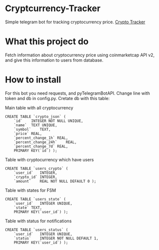# Cryptcurrency-Tracker
Simple telegram bot for tracking cryptocurrency price. [Crypto Tracker](https://t.me/CryptocurrTrackerBot)

# What this project do
Fetch information about cryptocurrency price using coinmarketcap API v2, and give this information to users from database.

# How to install
For this bot you need requests, and pyTelegramBotAPI. Change line with token and db in config.py. Cretate db with this table:

Main table with all cryptocurrency
```
CREATE TABLE `crypto_json` (
	`id`	INTEGER NOT NULL UNIQUE,
	`name`	TEXT UNIQUE,
	`symbol`	TEXT,
	`price`	REAL,
	`percent_change_1h`	REAL,
	`percent_change_24h`	REAL,
	`percent_change_7d`	REAL,
	PRIMARY KEY(`id`) );
```
Table with cryptocurrency which have users
```
CREATE TABLE `users_crypto` (
	`user_id`	INTEGER,
	`crypto_id`	INTEGER,
	`amount`	REAL NOT NULL DEFAULT 0 );
```
Table with states for FSM
```
CREATE TABLE `users_state` (
	`user_id`	INTEGER UNIQUE,
	`state`	TEXT,
	PRIMARY KEY(`user_id`) );
```
Table with status for notifications
```
CREATE TABLE `users_status` (
	`user_id`	INTEGER UNIQUE,
	`status`	INTEGER NOT NULL DEFAULT 1,
	PRIMARY KEY(`user_id`) );
```

